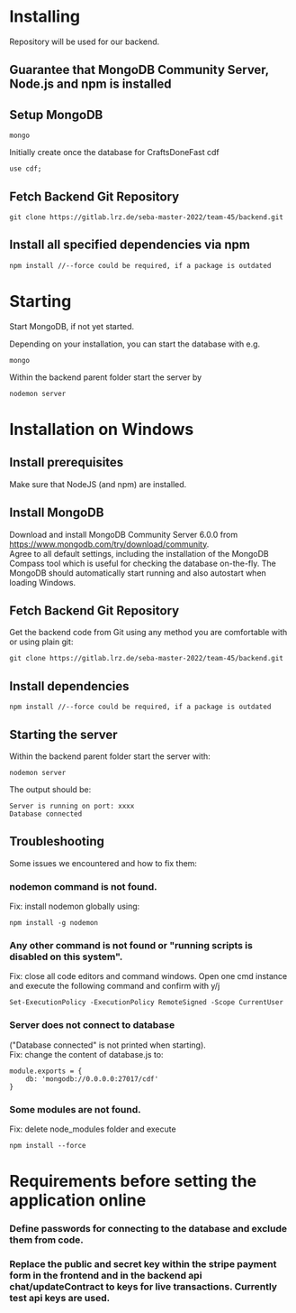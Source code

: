 # Installing

Repository will be used for our backend.

## Guarantee that MongoDB Community Server, Node.js and npm is installed

## Setup MongoDB

```
mongo
```

Initially create once the database for CraftsDoneFast cdf
```
use cdf;
```

## Fetch Backend Git Repository

```
git clone https://gitlab.lrz.de/seba-master-2022/team-45/backend.git
```

## Install all specified dependencies via npm
```
npm install //--force could be required, if a package is outdated
```

# Starting

Start MongoDB, if not yet started.

Depending on your installation, you can start the database with e.g.
```
mongo
```

Within the backend parent folder start the server by

```
nodemon server
```

# Installation on Windows

## Install prerequisites
Make sure that NodeJS (and npm) are installed.

## Install MongoDB
Download and install MongoDB Community Server 6.0.0 from https://www.mongodb.com/try/download/community. <br/>
Agree to all default settings, including the installation of the MongoDB Compass tool which is useful for checking the database on-the-fly.
The MongoDB should automatically start running and also autostart when loading Windows.

## Fetch Backend Git Repository
Get the backend code from Git using any method you are comfortable with or using plain git:
```
git clone https://gitlab.lrz.de/seba-master-2022/team-45/backend.git
```

## Install dependencies
```
npm install //--force could be required, if a package is outdated
```

## Starting the server
Within the backend parent folder start the server with:
```
nodemon server
```
The output should be:
```
Server is running on port: xxxx
Database connected
```

## Troubleshooting
Some issues we encountered and how to fix them:

### nodemon command is not found.
Fix: install nodemon globally using:
```
npm install -g nodemon
```

### Any other command is not found or "running scripts is disabled on this system".
Fix: close all code editors and command windows. Open one cmd instance and execute the following command and confirm with y/j
```
Set-ExecutionPolicy -ExecutionPolicy RemoteSigned -Scope CurrentUser
```

### Server does not connect to database
("Database connected" is not printed when starting).<br/>
Fix: change the content of database.js to:
```
module.exports = {
    db: 'mongodb://0.0.0.0:27017/cdf'
}
```

### Some modules are not found.
Fix: delete node_modules folder and execute
```
npm install --force
```

# Requirements before setting the application online

### Define passwords for connecting to the database and exclude them from code.

### Replace the public and secret key within the stripe payment form in the frontend and in the backend api chat/updateContract to keys for live transactions. Currently test api keys are used.
